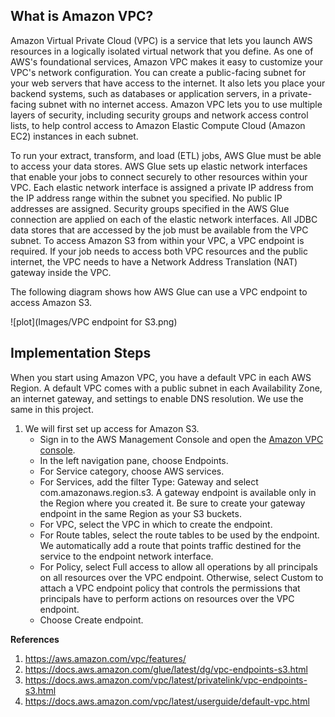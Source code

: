 ## What is Amazon VPC?

Amazon Virtual Private Cloud (VPC) is a service that lets you launch AWS resources in a logically isolated virtual network that you define. As one of AWS's foundational services, Amazon VPC makes it easy to customize your VPC's network configuration. You can create a public-facing subnet for your web servers that have access to the internet. It also lets you place your backend systems, such as databases or application servers, in a private-facing subnet with no internet access. Amazon VPC lets you to use multiple layers of security, including security groups and network access control lists, to help control access to Amazon Elastic Compute Cloud (Amazon EC2) instances in each subnet.

To run your extract, transform, and load (ETL) jobs, AWS Glue must be able to access your data stores. AWS Glue sets up elastic network interfaces that enable your jobs to connect securely to other resources within your VPC. Each elastic network interface is assigned a private IP address from the IP address range within the subnet you specified. No public IP addresses are assigned. Security groups specified in the AWS Glue connection are applied on each of the elastic network interfaces. All JDBC data stores that are accessed by the job must be available from the VPC subnet. To access Amazon S3 from within your VPC, a VPC endpoint is required. If your job needs to access both VPC resources and the public internet, the VPC needs to have a Network Address Translation (NAT) gateway inside the VPC.

The following diagram shows how AWS Glue can use a VPC endpoint to access Amazon S3.

![plot](Images/VPC endpoint for S3.png)

## Implementation Steps

When you start using Amazon VPC, you have a default VPC in each AWS Region. A default VPC comes with a public subnet in each Availability Zone, an internet gateway, and settings to enable DNS resolution. We use the same in this project.

1. We will first set up access for Amazon S3. 
    * Sign in to the AWS Management Console and open the [Amazon VPC console](https://console.aws.amazon.com/vpc/).
    * In the left navigation pane, choose Endpoints.
    * For Service category, choose AWS services.
    * For Services, add the filter Type: Gateway and select com.amazonaws.region.s3. A gateway endpoint is available only in the Region where you created it. Be sure to create your gateway endpoint in the same Region as your S3 buckets.
    * For VPC, select the VPC in which to create the endpoint.
    * For Route tables, select the route tables to be used by the endpoint. We automatically add a route that points traffic destined for the service to the endpoint network interface.
    * For Policy, select Full access to allow all operations by all principals on all resources over the VPC endpoint. Otherwise, select Custom to attach a VPC endpoint policy that controls the permissions that principals have to perform actions on resources over the VPC endpoint.
    * Choose Create endpoint.



**References**
1. https://aws.amazon.com/vpc/features/
2. https://docs.aws.amazon.com/glue/latest/dg/vpc-endpoints-s3.html
3. https://docs.aws.amazon.com/vpc/latest/privatelink/vpc-endpoints-s3.html
4. https://docs.aws.amazon.com/vpc/latest/userguide/default-vpc.html
